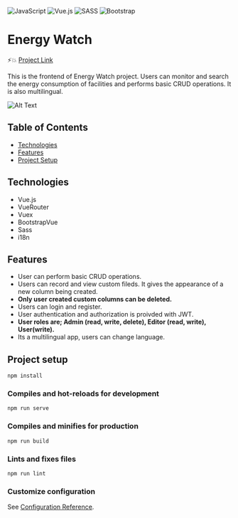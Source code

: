 ![JavaScript](https://img.shields.io/badge/javascript-%23323330.svg?style=for-the-badge&logo=javascript&logoColor=%23F7DF1E) ![Vue.js](https://img.shields.io/badge/vuejs-%2335495e.svg?style=for-the-badge&logo=vuedotjs&logoColor=%234FC08D) ![SASS](https://img.shields.io/badge/SASS-hotpink.svg?style=for-the-badge&logo=SASS&logoColor=white) ![Bootstrap](https://img.shields.io/badge/bootstrap-%23563D7C.svg?style=for-the-badge&logo=bootstrap&logoColor=white)


# Energy Watch

:zap::boom: [Project Link](https://energy-watch-frontend.vercel.app/)

This is the frontend of Energy Watch project. Users can monitor and search the energy consumption of facilities and performs basic CRUD operations. It is also multilingual.

![Alt Text](https://github.com/ozanulutas/energy-watch-frontend/blob/main/project-gif.gif)

## Table of Contents

* [Technologies](#technologies)
* [Features](#features)
* [Project Setup](#project-setup)

## Technologies

- Vue.js
- VueRouter
- Vuex
- BootstrapVue
- Sass
- i18n


## Features

- User can perform basic CRUD operations.
- Users can record and view custom fileds. It gives the appearance of a new column being created.
- **Only user created custom columns can be deleted.**
- Users can login and register.
- User authentication and authorization is proivded with JWT.
- **User roles are; Admin (read, write, delete), Editor (read, write), User(write).**
- Its a multilingual app, users can change language.


## Project setup
```
npm install
```

### Compiles and hot-reloads for development
```
npm run serve
```

### Compiles and minifies for production
```
npm run build
```

### Lints and fixes files
```
npm run lint
```

### Customize configuration
See [Configuration Reference](https://cli.vuejs.org/config/).

